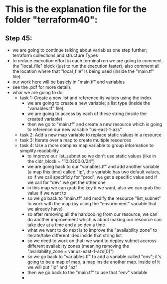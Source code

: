 # This is the explanation file for the folder "terraform40":


## Step 45:
- we are going to continue talking about variables one step further; terraform collections and structure Types
- to reduce execution effort in each terminal run we are going to comment the "local_file" block (just to run the execution faster), also comment all the location where that "local_file" is being used (inside the "main.tf" file)
- our work here will be basicly in "main.tf" and variables
- see the .pdf for more details 
- whar we are going to do:
    - task 1: Create a new list and reference its values using the index
        - we are going to create a new variable; a list type (inside the "variables.tf" file)
        - we are going to access by each of these string (inside the created variable)
        - then we go to "main.tf" and create a new resource which is going to reference our new variable "us-east-1-azs"
    - task 2: Add a new map variable to replace static values in a resource
    - task 3: Iterate over a map to create multiple resources
    - task 4: Use a more complex map variable to group information to simplify readability
        - to improve our list_subnet so we don't use static values (like in the cidr_block = "10.0200.0/24")
        - we are going back to our "variables.tf" and add another variable (a map this time) called "ip", this variable has two default values, so if we call specificly for "prod", we get a specific value and if we call for "dev" we get the other one
        - in this map we can grab the key if we want, also we can grab the value if we want to
        - so we go back to "main.tf" and modify the resource "list_subnet" to work with the map (by using the "envorinment" variable that we already have)
        - so after removing all the hardcoding from our resource, we can do another improvement which is about making our resource can take dev at a time and also dev a time
        - what we want to do next is to improve the "availability_zone" to iterate/take different idex inside that string list
        - so we need to work on that; we want to deploy subnet accross different availabilty zones (meaning removing the "availability_zone = var.us-east-1-azs[0]")
        - so we go back to "variables.tf" to add a variable called "env"; it's going to be a map of map, a map inside another map. inside of it we will put "ip" and "az"
        - then we go back to the "main.tf" to use that "env" variable
        - 